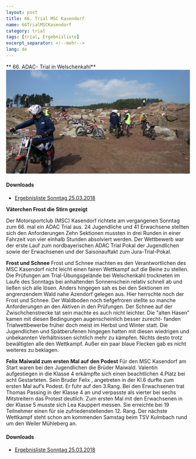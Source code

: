 ```yaml
---
layout: post
title: 66. Trial MSC Kasendorf
name: 66TrialMSCKasendorf
category: trial
tags: [trial, Ergebnisliste]
excerpt_separator: <!--mehr-->
lang: de
---
```

** 66. ADAC- Trial in Welschenkahl**
![](https://raw.githubusercontent.com/msc-kasendorf/docker/master/docs/download/2018-03-25%2011.52.25.jpg)
#### Downloads

* [Ergebnisliste Sonntag 25.03.2018](/download/20180325_Ergebnisliste_Welschenkahl.pdf)

<!--mehr-->
**Väterchen Frost die Stirn gezeigt**


Der Motorsportclub (MSC) Kasendorf richtete am vergangenen Sonntag zum 66. mal ein ADAC Trial aus. 
24 Jugendliche und 41 Erwachsene stellten sich den Anforderungen
Zehn Sektionen mussten in drei Runden in einer Fahrzeit von vier einhalb Stunden absolviert werden.
Der Wettbewerb war der erste Lauf zum nordbayerischen ADAC Trial Pokal der Jugendlichen sowie der Erwachsenen und der Saisonauftakt zum Jura-Trial-Pokal.

**Frost und Schnee**
Frost und Schnee machten es den Verantwortlichen des MSC Kasendorf nicht leicht einen fairen Wettkampf auf die Beine zu stellen.
Die Prüfungen am Trial-Ùbungsgelände bei Welschenkahl trockneten im Laufe des Sonntags bei anhaltenden Sonnenschein relativ schnell ab und  ließen sich alle lösen.
Anders hingegen sah es bei den Sektionen im angrenzendem Wald nahe Azendorf gelegen aus.
Hier herrschte noch der Frost und Schnee.
Der Waldboden noch tiefgefroren stellte so manche Anforderungen an den Aktiven in den Prüfungen.
Der Schnee auf der Zwischchenstrecke tat sein machte es auch nicht leichter.
Die “alten Hasen” kamen mit diesen Bedingungen augenscheinlich besser zurecht- fanden Trialwettbewerbe früher doch meist im Herbst und Winter statt.
Die Jugendlichen und Spätberufenen  hingegen hatten mit diesen wiedrigen und unbekannten Verhältnissen sichtlich mehr zu kämpfen.
Nichts desto trotz bewältigten alle den Wettkampf.
Außer ein paar blaue Flecken gab es nicht weiteres zu beklagen.

**Felix Maiwald zum ersten Mal auf den Podest**
Für den MSC Kasendorf am Start waren bei den Jugendlichen die Brüder Maiwald.
Valentin aufgestiegen in die Klasse 4 erkämpfte sich
einen beachtlichen  4.Platz bei acht Gestarteten.
Sein Bruder Felix , angetreten in der Kl.6 durfte zum ersten Mal  auf’s Podest. Er fuhr auf den 3.Rang.
Bei den Erwachsenen trat Thomas Passing in der Klasse 4 an und verpasste als vierter bei sechs Mitstreitern das Protest deutlich.
Zum ersten Mal mit den Erwachsenen in  der Klasse 5 musste sich Lea Kauppert messen. Sie erreichte bei 19 Teilnehmer einen für sie zufriedenstellenden 12. Rang.
Der nächste Wettkampf steht schon am kommenden Samstag beim TSV Kulmbach rund um den Weiler Mühleberg an.


#### Downloads

* [Ergebnisliste Sonntag 25.03.2018](/download/20180325_Ergebnisliste_Welschenkahl.pdf)
